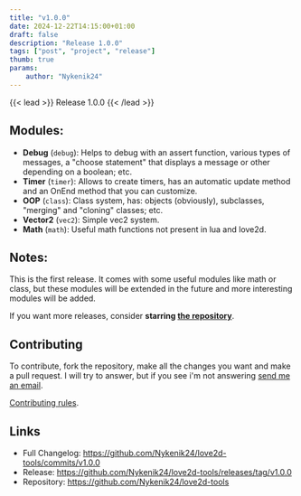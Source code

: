 ```yaml
---
title: "v1.0.0"
date: 2024-12-22T14:15:00+01:00 
draft: false
description: "Release 1.0.0"
tags: ["post", "project", "release"]
thumb: true
params:
    author: "Nykenik24" 
---
```


{{< lead >}}
Release 1.0.0
{{< /lead >}}


## Modules:

- **Debug** (`debug`): Helps to debug with an assert function, various types of messages, a "choose statement" that displays a message or other depending on a boolean; etc.
- **Timer** (`timer`): Allows to create timers, has an automatic update method and an OnEnd method that you can customize.
- **OOP** (`class`): Class system, has: objects (obviously), subclasses, "merging" and "cloning" classes; etc.
- **Vector2** (`vec2`): Simple vec2 system.
- **Math** (`math`): Useful math functions not present in lua and love2d.

## Notes:

This is the first release. It comes with some useful modules like math or class, but these modules will be extended in the future and more interesting modules will be added.

If you want more releases, consider **starring [the repository](https://github.com/Nykenik24/love2d-tools)**.

##  Contributing

To contribute, fork the repository, make all the changes you want and make a pull request. I will try to answer, but if you see i'm not answering [send me an email](mailto:Nykenik24@proton.me).

[Contributing rules](https://github.com/Nykenik24/love2d-tools/blob/main/README.md#contributing-rules).

## Links
- Full Changelog: https://github.com/Nykenik24/love2d-tools/commits/v1.0.0
- Release: https://github.com/Nykenik24/love2d-tools/releases/tag/v1.0.0
- Repository: https://github.com/Nykenik24/love2d-tools

